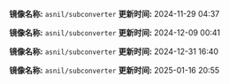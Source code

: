 **镜像名称:** `asnil/subconverter`
**更新时间:** 2024-11-29 04:37

**镜像名称:** `asnil/subconverter`
**更新时间:** 2024-12-09 00:41

**镜像名称:** `asnil/subconverter`
**更新时间:** 2024-12-31 16:40

**镜像名称:** `asnil/subconverter`
**更新时间:** 2025-01-16 20:55

